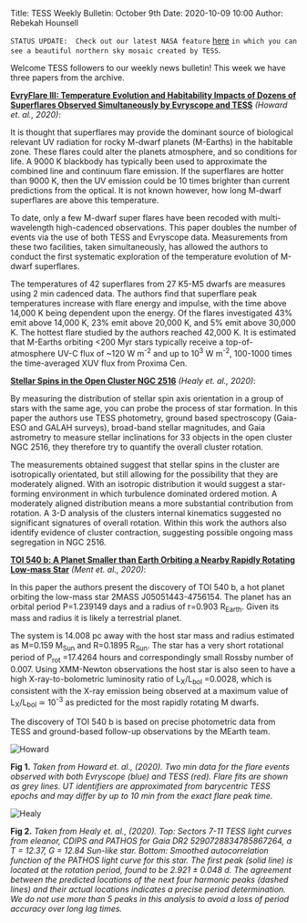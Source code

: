 Title: TESS Weekly Bulletin: October 9th
Date: 2020-10-09 10:00
Author: Rebekah Hounsell

`STATUS UPDATE:  Check out our latest NASA feature` [here](https://www.nasa.gov/image-feature/goddard/2020/nasa-s-tess-creates-a-cosmic-vista-of-the-northern-sky) `in which you can see a beautiful northern sky mosaic created by TESS`. 

Welcome TESS followers to our weekly news bulletin! This week we have three papers from the archive. 

**[EvryFlare III: Temperature Evolution and Habitability Impacts of Dozens of Superflares Observed Simultaneously by Evryscope and TESS](https://arxiv.org/abs/2010.00604)** *(Howard et. al., 2020)*:

It is thought that superflares may provide the dominant source of biological relevant UV radiation for rocky M-dwarf planets (M-Earths) in the habitable zone. These flares could alter the planets atmosphere, and so conditions for life. A 9000 K blackbody has typically been used to approximate the combined line and continuum flare emission.  If the superflares are hotter than 9000 K, then the UV emission could be 10 times brighter than current predictions from the optical. It is not known however, how long M-dwarf superflares are above this temperature. 

To date, only a few M-dwarf super flares have been recoded with multi-wavelength high-cadenced observations. This paper doubles the number of events via the use of both TESS and Evryscope data. Measurements from these two facilities, taken simultaneously, has allowed the authors to conduct the first systematic exploration of the temperature evolution of M-dwarf superflares. 

The temperatures of 42 superflares from 27 K5-M5 dwarfs are measures using 2 min cadenced data. The authors find that superflare peak temperatures increase with flare energy and impulse, with the time above 14,000 K being dependent upon the energy. Of the flares investigated 43% emit above 14,000 K, 23% emit above 20,000 K, and 5% emit above 30,000 K. The hottest flare studied by the authors reached  42,000 K. It is  estimated that M-Earths orbiting <200 Myr stars typically receive a top-of-atmosphere UV-C flux of ~120 W m<sup>-2</sup> and up to 10<sup>3</sup> W m<sup>-2</sup>, 100-1000 times the time-averaged XUV flux from Proxima Cen.

**[Stellar Spins in the Open Cluster NGC 2516](https://arxiv.org/abs/2009.14202)** *(Healy et. al., 2020)*:

By measuring the distribution of stellar spin axis orientation in a group of stars with the same age, you can probe the process of star formation. 
In this paper the authors use TESS photometry, ground based spectroscopy (Gaia-ESO and GALAH surveys), broad-band stellar magnitudes, and Gaia astrometry to measure stellar inclinations for 33  objects in the open cluster NGC 2516, they therefore try to quantify the overall cluster rotation. 

The measurements obtained suggest that stellar spins in the cluster are isotropically orientated, but still allowing for the possibility that they are moderately aligned. With an isotropic distribution it would suggest a star-forming environment in which turbulence dominated ordered motion. A moderately aligned distribution means a more substantial contribution from rotation. A 3-D analysis of the clusters internal kinematics suggested no significant signatures of overall rotation. Within this work the authors also identify evidence of cluster contraction, suggesting possible ongoing mass segregation in NGC 2516.

**[TOI 540 b: A Planet Smaller than Earth Orbiting a Nearby Rapidly Rotating Low-mass Star](https://arxiv.org/abs/2009.13623)** *(Ment et. al., 2020)*:

In this paper the authors present the discovery of TOI 540 b, a hot planet orbiting the low-mass star 2MASS J05051443-4756154. The planet has an orbital period P=1.239149 days and a radius of r=0.903 R<sub>Earth</sub>. Given its mass and radius it is likely a terrestrial planet. 

The system is 14.008 pc away with the host star mass and radius estimated as M=0.159 M<sub>Sun</sub> and R=0.1895 R<sub>Sun</sub>. The star has a very short rotational period of P<sub>rot</sub> =17.4264 hours and correspondingly small Rossby number of 0.007. Using XMM-Newton observations the host star is also seen to have a high X-ray-to-bolometric luminosity ratio of L<sub>X</sub>/L<sub>bol</sub> =0.0028, which is consistent with the X-ray emission being observed at a maximum value of L<sub>X</sub>/L<sub>bol</sub> ≃ 10<sup>-3</sup> as predicted for the most rapidly rotating M dwarfs. 

The discovery of TOI 540 b is based on precise photometric data from TESS and ground-based follow-up observations by the MEarth team.

![Howard](images/Howard.png)

**Fig 1.** *Taken from Howard et. al., (2020). Two min data for the flare events observed with both  Evryscope (blue) and TESS (red). Flare fits are shown as grey lines. UT identifiers are approximated from barycentric TESS epochs and may differ by up to 10 min from the exact flare peak time.*

![Healy](images/Healy.png)

**Fig 2.** *Taken from Healy et. al., (2020). Top: Sectors 7-11 TESS light curves from eleanor, CDIPS and PATHOS for Gaia DR2 5290728834785867264, a T = 12.37, G = 12.84 Sun-like star. Bottom: Smoothed autocorrelation function of the PATHOS light curve for this star. The first peak (solid line) is located at the rotation period, found to be 2.921 ± 0.048 d. The agreement between the predicted locations of the next four harmonic peaks (dashed lines) and their actual locations indicates a precise period determination. We do not use more than 5 peaks in this analysis to avoid a loss of period accuracy over long lag times.* 